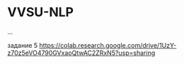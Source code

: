 # VVSU-NLP

...

задание 5 https://colab.research.google.com/drive/1UzY-z70z5eVO4790GVxaoQtwAC2ZRxN5?usp=sharing
